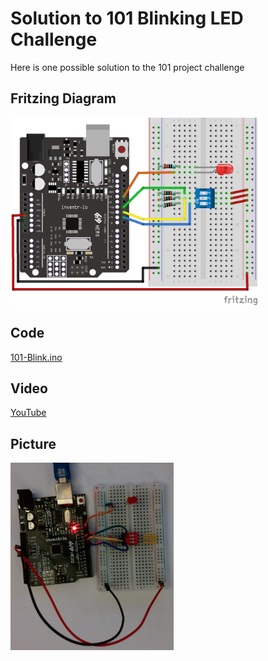 # Solution to 101 Blinking LED Challenge
Here is one possible solution to the 101 project challenge

## Fritzing Diagram
<img src="101-Blink_bb.png" height="300">

## Code
[101-Blink.ino](101-Blink.ino)

## Video
[YouTube](https://youtu.be/21zLZakEC4E)

## Picture
<img src="101-Blink-Picture.jpg" height="300">
